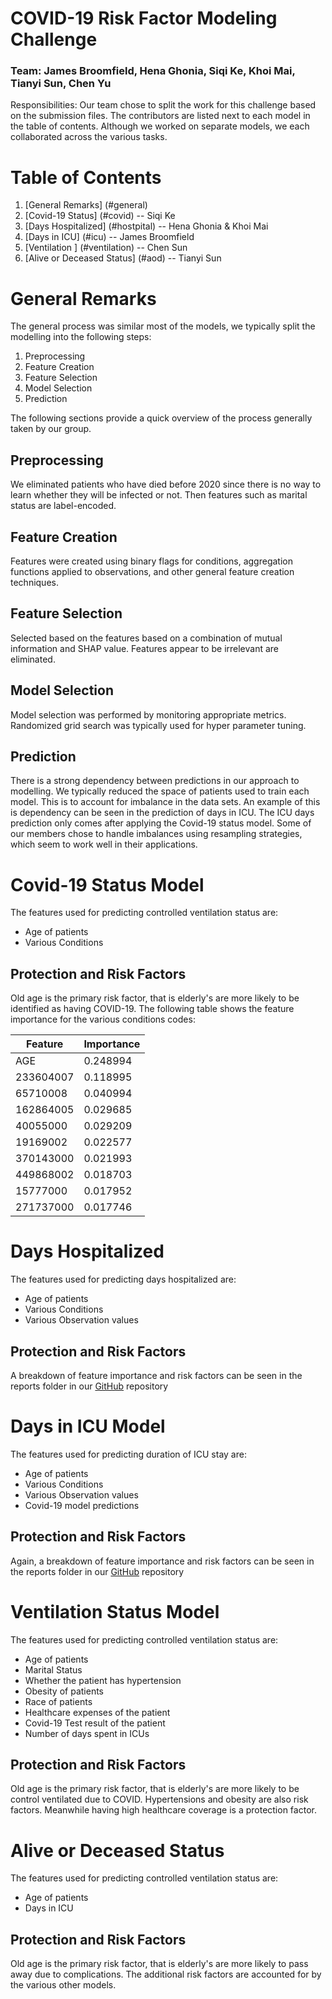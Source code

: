# COVID-19 Risk Factor Modeling Challenge
### Team: James Broomfield, Hena Ghonia, Siqi Ke, Khoi Mai, Tianyi Sun, Chen Yu

Responsibilities: Our team chose to split the work for this challenge based on the submission files.  The contributors are listed next to each model in the table of contents.  Although we worked on separate models, we each collaborated across the various tasks.

# Table of Contents
1. [General Remarks] (#general)
1. [Covid-19 Status] (#covid) -- Siqi Ke
2. [Days Hospitalized] (#hostpital) -- Hena Ghonia & Khoi Mai
3. [Days in ICU] (#icu) --  James Broomfield
4. [Ventilation ] (#ventilation) -- Chen Sun
5. [Alive or Deceased Status] (#aod) -- Tianyi Sun

# General Remarks <a name="general"></a>

The general process was similar most of the models, we typically split the modelling into the following steps:
1. Preprocessing
2. Feature Creation
3. Feature Selection
4. Model Selection
5. Prediction

The following sections provide a quick overview of the process generally taken by our group.

## Preprocessing

We eliminated patients who have died before 2020 since there is no way to learn whether they will be infected or not. Then features such as marital status are label-encoded.

## Feature Creation

Features were created using binary flags for conditions, aggregation functions applied to observations, and other general feature creation techniques.

## Feature Selection

Selected based on the features based on a combination of mutual information and SHAP value. Features appear to be irrelevant are eliminated.

## Model Selection

Model selection was performed by monitoring appropriate metrics.  Randomized grid search was typically used for hyper parameter tuning.

## Prediction

There is a strong dependency between predictions in our approach to modelling.  We typically  reduced the space of patients used to train each model.  This is to account for imbalance in the data sets.  An example of this is dependency can be seen in the prediction of days in ICU.  The ICU days prediction only comes after applying the Covid-19 status model.  Some of our members chose to handle imbalances using resampling strategies, which seem to work well in their applications.

# Covid-19 Status Model <a name="covid"></a>

The features used for predicting controlled ventilation status are:

- Age of patients
- Various Conditions

## Protection and Risk Factors

Old age is the primary risk factor, that is elderly's are more likely to be identified as having COVID-19. The following table shows the feature importance for the various conditions codes:

| Feature | Importance|
|--------|------------|
|AGE     |     0.248994|
|233604007   | 0.118995|
|65710008  |   0.040994|
|162864005  |  0.029685|
|40055000  |   0.029209|
|19169002  |   0.022577|
|370143000|    0.021993|
|449868002  |  0.018703|
|15777000  |   0.017952|
|271737000 |   0.017746|

# Days Hospitalized <a name="hostpital"></a>

The features used for predicting days hospitalized are:

- Age of patients
- Various Conditions
- Various Observation values

## Protection and Risk Factors

A breakdown of feature importance and risk factors can be seen in the reports folder in our <a href="https://github.com/Ecolab-UMN-DS4C-Challenge/precisionFDA"> GitHub</a> repository

# Days in ICU Model <a name="icu"></a>

The features used for predicting duration of ICU stay are:

- Age of patients
- Various Conditions
- Various Observation values
- Covid-19 model predictions

## Protection and Risk Factors

Again, a breakdown of feature importance and risk factors can be seen in the reports folder in our <a href="https://github.com/Ecolab-UMN-DS4C-Challenge/precisionFDA"> GitHub</a> repository

# Ventilation Status Model <a name="icu"></a>

The features used for predicting controlled ventilation status are:

- Age of patients
- Marital Status
- Whether the patient has hypertension
- Obesity of patients
- Race of patients
- Healthcare expenses of the patient
- Covid-19 Test result of the patient
- Number of days spent in ICUs

## Protection and Risk Factors

Old age is the primary risk factor, that is elderly's are more likely to be control ventilated due to COVID. Hypertensions and obesity are also risk factors. Meanwhile having high healthcare coverage is a protection factor.

# Alive or Deceased Status <a name="aod"></a>

The features used for predicting controlled ventilation status are:

- Age of patients
- Days in ICU

## Protection and Risk Factors

Old age is the primary risk factor, that is elderly's are more likely to pass away due to complications.  The additional risk factors are accounted for by the various other models.